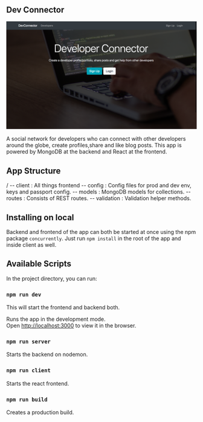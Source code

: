 ## Dev Connector

![](dev.png)

A social network for developers who can connect with other developers around the globe, create profiles,share and like blog posts. This app is powered by MongoDB at the backend and React at the frontend.

## App Structure

/
-- client : All things frontend
-- config : Config files for prod and dev env, keys and passport config.
-- models : MongoDB models for collections.
-- routes : Consists of REST routes.
-- validation : Validation helper methods.

## Installing on local

Backend and frontend of the app can both be started at once using the npm package `concurrently`. Just run `npm install` in the root of the app and inside client as well.

## Available Scripts

In the project directory, you can run:

### `npm run dev`

This will start the frontend and backend both.

Runs the app in the development mode.<br>
Open [http://localhost:3000](http://localhost:3000) to view it in the browser.

### `npm run server`

Starts the backend on nodemon.

### `npm run client`

Starts the react frontend.

### `npm run build`

Creates a production build.

